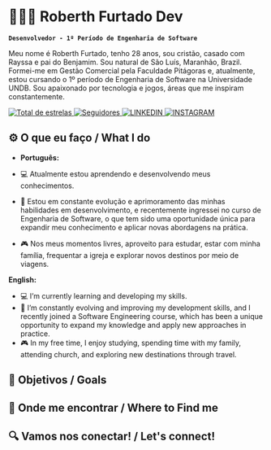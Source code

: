 # 👨🏻‍💻 Roberth Furtado Dev

**`Desenvolvedor - 1º Período de Engenharia de Software`**

Meu nome é Roberth Furtado, tenho 28 anos, sou cristão, casado com Rayssa e pai do Benjamim. Sou natural de São Luís, Maranhão, Brazil. Formei-me em Gestão Comercial pela Faculdade Pitágoras e, atualmente, estou cursando o 1º período de Engenharia de Software na Universidade UNDB. Sou apaixonado por tecnologia e jogos, áreas que me inspiram constantemente.


<p align="left">
    <a href="https://github.com/RoberthFurtadoDev">
        <img 
            alt="Total de estrelas" 
            title="Total de estrelas GitHub" 
            src="https://custom-icon-badges.demolab.com/github/stars/adoDev?color=55960c&style=for-the-badge&labelColor=488207&logo=star&label=estrelas"
        />
    </a>
    <a href="https://github.com/RoberthFurtadoDev?tab=followers">
        <img 
            alt="Seguidores" 
            title="Me siga no GitHub" 
            src="https://custom-icon-badges.demolab.com/github/followers/RoberthFurtadoDev?color=236ad3&labelColor=1155ba&style=for-the-badge&logo=github&label=Seguidores&logoColor=white"
        />
    </a>
    <a href="https://www.linkedin.com/in/roberth-furtado-ferreira-de-oliveira-341146200/">
        <img 
            alt="LINKEDIN" 
            title="Me siga no LINKEDIN" 
            src=https://img.shields.io/badge/LinkedIn-0077B5?style=for-the-badge&logo=linkedin&logoColor=white
            />
    </a>
    <a href="https://www.instagram.com/_robertholi/">
        <img 
            alt="INSTAGRAM" 
            title="Me siga no INSTAGRAM" 
            src=https://img.shields.io/badge/Instagram-E4405F?style=for-the-badge&logo=instagram&logoColor=white
             />
    </a>
</p>

## ⚙️ O que eu faço / What I do 
- **Português:**

- 💻 Atualmente estou aprendendo e desenvolvendo meus conhecimentos.
- 🌱 Estou em constante evolução e aprimoramento das minhas habilidades em desenvolvimento, e recentemente ingressei no curso de Engenharia de Software, o que tem sido uma oportunidade única para expandir meu conhecimento e aplicar novas abordagens na prática.
- 🎮 Nos meus momentos livres, aproveito para estudar, estar com minha família, frequentar a igreja e explorar novos destinos por meio de viagens.

 **English:** 
 
- 💻 I’m currently learning and developing my skills.
- 🌱 I’m constantly evolving and improving my development skills, and I recently joined a Software Engineering course, which has been a unique opportunity to expand my knowledge and apply new approaches in practice.
- 🎮 In my free time, I enjoy studying, spending time with my family, attending church, and exploring new destinations through travel.


## 💭 Objetivos / Goals           

## 📍 Onde me encontrar / Where to Find me

## 🔍 Vamos nos conectar! / Let's connect!